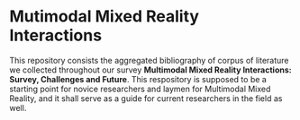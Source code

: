 # Mutimodal Mixed Reality Interactions

This repository consists the aggregated bibliography of corpus of literature we collected throughout our survey **Multimodal Mixed Reality Interactions: Survey, Challenges and Future**. This respository is supposed to be a starting point for novice researchers and laymen for Multimodal Mixed Reality, and it shall serve as a guide for current researchers in the field as well.
